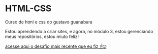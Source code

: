 # HTML-CSS
 Curso de html e css do gustavo guanabara

 Estou aprendendo a criar sites, e agora, no módulo 3, estou gerenciando meus repositórios, estou miuto feliz!

 <a href='https://cavaleiro-olimpioo.github.io/Projeto-Login/'> acesse aqui o desafio mais recente que eu fiz ☝️🤓